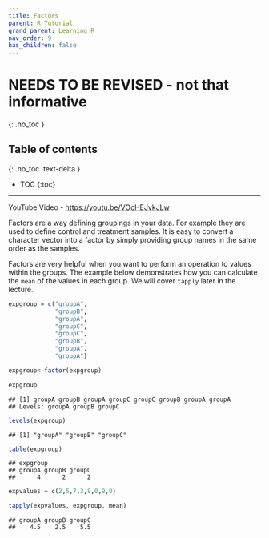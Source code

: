 ```yaml
---
title: Factors
parent: R Tutorial
grand_parent: Learning R
nav_order: 9
has_children: false
---
```


# NEEDS TO BE REVISED - not that informative
{: .no_toc }


## Table of contents
{: .no_toc .text-delta }

- TOC
{:toc}

---


YouTube Video - <https://youtu.be/VOcHEJvkJLw>

Factors are a way defining groupings in your data. For example they are used to define control and treatment samples. It is easy to convert a character vector into a factor by simply providing group names in the same order as the samples.

Factors are very helpful when you want to perform an operation to values within the groups. The example below demonstrates how you can calculate the `mean` of the values in each group. We will cover `tapply` later in the lecture.

``` r
expgroup = c("groupA",
             "groupB",
             "groupA",
             "groupC",
             "groupC",
             "groupB",
             "groupA",
             "groupA")

expgroup<-factor(expgroup)

expgroup
```

    ## [1] groupA groupB groupA groupC groupC groupB groupA groupA
    ## Levels: groupA groupB groupC

``` r
levels(expgroup)
```

    ## [1] "groupA" "groupB" "groupC"

``` r
table(expgroup)
```

    ## expgroup
    ## groupA groupB groupC
    ##      4      2      2

``` r
expvalues = c(2,5,7,3,8,0,9,0)

tapply(expvalues, expgroup, mean)
```

    ## groupA groupB groupC
    ##    4.5    2.5    5.5
